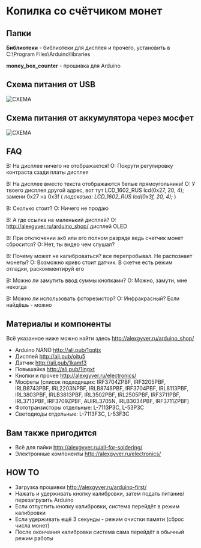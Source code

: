 # Копилка со счётчиком монет

## Папки

**Библиотеки** - библиотеки для дисплея и прочего, установить в C:\Program Files\Arduino\libraries
  
**money_box_counter** - прошивка для Arduino

## Схема питания от USB
![СХЕМА](https://github.com/AlexGyver/MoneyBox_counter/blob/master/scheme1.jpg)

## Схема питания от аккумулятора через мосфет
![СХЕМА](https://github.com/AlexGyver/MoneyBox_counter/blob/master/scheme2.jpg)

##  FAQ
В: На дисплее ничего не отображается!
О: Покрути регулировку контраста сзади платы дисплея

В: На дисплее вместо текста отображаются белые прямоугольники!
О: У твоего дисплея другой адрес, вот тут LCD_1602_RUS lcd(0x27, 20, 4);
замени 0x27 на 0x3f ( *подсказка: LCD_1602_RUS lcd(0x3f, 20, 4);* )

В: Сколько стоит?
О: Ничего не продаю

В: А где ссылка на маленький дисплей?
О: http://alexgyver.ru/arduino_shop/  дисплей OLED  

В: При отключении акб или его полном разряде ведь счетчик монет сбросится?
О: Нет, ты видео чем слушал?  

В: Почему может не калиброваться? все перепробывал. Не распознает монеты?
О: Возможно криво стоит датчик. В скетче есть режим отладки, раскомментируй его  

В: Можно ли замутить ввод суммы кнопками?
О: Можно, замути, мне некогда  

В: Можно ли использовать фоторезистор?
О: Инфракрасный? Если найдёшь - можно

##  Материалы и компоненты
Всё указанное ниже можно найти здесь
http://alexgyver.ru/arduino_shop/

* Arduino NANO http://ali.pub/1qqtjx
* Дисплей http://ali.pub/oitu5
* Датчик http://ali.pub/1kamf3
* Повышайка http://ali.pub/1ingxt
* Кнопки и прочее http://alexgyver.ru/electronics/
* Мосфеты (список подходящих: IRF3704ZPBF, IRF3205PBF, IRLB8743PBF, IRL2203NPBF, IRLB8748PBF, IRF3704PBF, IRL8113PBF, IRL3803PBF, IRLB3813PBF, IRL3502PBF, IRL2505PBF, IRF3711PBF, IRL3713PBF, IRF3709ZPBF, AUIRL3705N, IRLB3034PBF, IRF3711ZPBF)
* Фототранзисторы отдельные: L-7113P3C, L-53P3C
* Светодиоды отдельные: L-7113F3C, L-53F3C

## Вам также пригодится 
* Всё для пайки http://alexgyver.ru/all-for-soldering/
* Электронные компоненты http://alexgyver.ru/electronics/

## HOW TO
* Загрузка прошивки http://alexgyver.ru/arduino-first/
* Нажать и удерживать кнопку калибровки, затем подать питание/перезагрузить Arduino
* Если отпустить кнопку калибровки, система перейдёт в режим калибровки
* Если удерживать ещё 3 секунды - режим очистки памяти (сброс числа монет)
* После окончания калибровки система сама перейдёт в обычный режим работы
